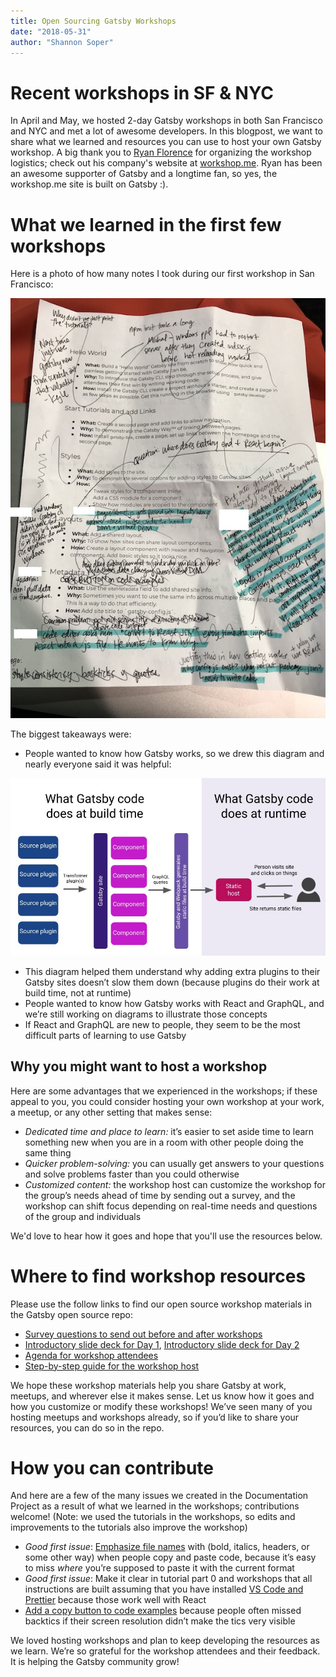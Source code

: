 ```yaml
---
title: Open Sourcing Gatsby Workshops
date: "2018-05-31"
author: "Shannon Soper"
---
```


# Recent workshops in SF & NYC

In April and May, we hosted 2-day Gatsby workshops in both San Francisco and NYC and met a lot of awesome developers. In this blogpost, we want to share what we learned and resources you can use to host your own Gatsby workshop. A big thank you to [Ryan Florence](https://twitter.com/ryanflorence) for organizing the workshop logistics; check out his company's website at [workshop.me](https://workshop.me/). Ryan has been an awesome supporter of Gatsby and a longtime fan, so yes, the workshop.me site is built on Gatsby :).

# What we learned in the first few workshops

Here is a photo of how many notes I took during our first workshop in San Francisco:

![Photo of my workshop outline with notes scribbled all over it](workshop-notes.jpg)

The biggest takeaways were:
* People wanted to know how Gatsby works, so we drew this diagram and nearly everyone said it was helpful:

![Diagram of how Gatsby build time and run time works](gatsby-diagram.JPG)

* This diagram helped them understand why adding extra plugins to their Gatsby sites doesn’t slow them down (because plugins do their work at build time, not at runtime)
* People wanted to know how Gatsby works with React and GraphQL, and we’re still working on diagrams to illustrate those concepts
* If React and GraphQL are new to people, they seem to be the most difficult parts of learning to use Gatsby


## Why you might want to host a workshop

Here are some advantages that we experienced in the workshops; if these appeal to you, you could consider hosting your own workshop at your work, a meetup, or any other setting that makes sense:

* _Dedicated time and place to learn:_ it’s easier to set aside time to learn something new when you are in a room with other people doing the same thing
* _Quicker problem-solving:_ you can usually get answers to your questions and solve problems faster than you could otherwise
* _Customized content:_ the workshop host can customize the workshop for the group’s needs ahead of time by sending out a survey, and the workshop can shift focus depending on real-time needs and questions of the group and individuals

We'd love to hear how it goes and hope that you'll use the resources below.

# Where to find workshop resources

Please use the follow links to find our open source workshop materials in the Gatsby open source repo:
* [Survey questions to send out before and after workshops]()
* [Introductory slide deck for Day 1](www/public/static/day-1-slide-deck.pdf), [Introductory slide deck for Day 2](www/public/static/day-2-slide-deck.pdf)
* [Agenda for workshop attendees](www/public/static/attendee-workshop-outline.pdf)
* [Step-by-step guide for the workshop host](www/public/static/workshop-outline.pdf)

We hope these workshop materials help you share Gatsby at work, meetups, and wherever else it makes sense. Let us know how it goes and how you customize or modify these workshops! We’ve seen many of you hosting meetups and workshops already, so if you’d like to share your resources, you can do so in the repo.


# How you can contribute

And here are a few of the many issues we created in the Documentation Project as a result of what we learned in the workshops; contributions welcome! (Note: we used the tutorials in the workshops, so edits and improvements to the tutorials also improve the workshop)

* *Good first issue*: [Emphasize file names](https://github.com/gatsbyjs/gatsby/issues/5608) with (bold, italics, headers, or some other way) when people copy and paste code, because it’s easy to miss _where_ you’re supposed to paste it with the current format
* *Good first issue*: Make it clear in tutorial part 0 and workshops that all instructions are built assuming that you have installed [VS Code and Prettier](https://github.com/gatsbyjs/gatsby/issues/5610) because those work well with React
* [Add a copy button to code examples](https://github.com/gatsbyjs/gatsby/issues/5030) because people often missed backtics if their screen resolution didn’t make the tics very visible

We loved hosting workshops and plan to keep developing the resources as we learn. We’re so grateful for the workshop attendees and their feedback. It is helping the Gatsby community grow!
